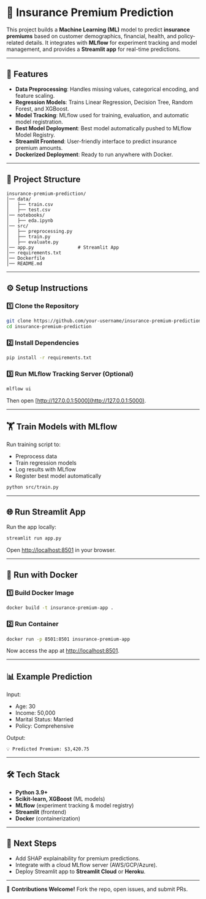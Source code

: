 # 📘 Insurance Premium Prediction  

This project builds a **Machine Learning (ML)** model to predict **insurance premiums** based on customer demographics, financial, health, and policy-related details. It integrates with **MLflow** for experiment tracking and model management, and provides a **Streamlit app** for real-time predictions.  

---

## 🚀 Features  
- **Data Preprocessing**: Handles missing values, categorical encoding, and feature scaling.  
- **Regression Models**: Trains Linear Regression, Decision Tree, Random Forest, and XGBoost.  
- **Model Tracking**: MLflow used for training, evaluation, and automatic model registration.  
- **Best Model Deployment**: Best model automatically pushed to MLflow Model Registry.  
- **Streamlit Frontend**: User-friendly interface to predict insurance premium amounts.  
- **Dockerized Deployment**: Ready to run anywhere with Docker.  

---

## 📂 Project Structure  

```
insurance-premium-prediction/
│── data/
│   ├── train.csv
│   ├── test.csv
│── notebooks/
│   ├── eda.ipynb
│── src/
│   ├── preprocessing.py
│   ├── train.py
│   ├── evaluate.py
│── app.py                # Streamlit App
│── requirements.txt
│── Dockerfile
│── README.md
```

---

## ⚙️ Setup Instructions  

### 1️⃣ Clone the Repository  
```bash
git clone https://github.com/your-username/insurance-premium-prediction.git
cd insurance-premium-prediction
```

### 2️⃣ Install Dependencies  
```bash
pip install -r requirements.txt
```

### 3️⃣ Run MLflow Tracking Server (Optional)  
```bash
mlflow ui
```
Then open [http://127.0.0.1:5000](http://127.0.0.1:5000).

---

## 🏋️ Train Models with MLflow  

Run training script to:  
- Preprocess data  
- Train regression models  
- Log results with MLflow  
- Register best model automatically  

```bash
python src/train.py
```

---

## 🌐 Run Streamlit App  

Run the app locally:  
```bash
streamlit run app.py
```

Open [http://localhost:8501](http://localhost:8501) in your browser.  

---

## 🐳 Run with Docker  

### 1️⃣ Build Docker Image  
```bash
docker build -t insurance-premium-app .
```

### 2️⃣ Run Container  
```bash
docker run -p 8501:8501 insurance-premium-app
```

Now access the app at [http://localhost:8501](http://localhost:8501).  

---

## 📊 Example Prediction  

Input:  
- Age: 30  
- Income: 50,000  
- Marital Status: Married  
- Policy: Comprehensive  

Output:  
```
💡 Predicted Premium: $3,420.75
```

---

## 🛠️ Tech Stack  
- **Python 3.9+**  
- **Scikit-learn, XGBoost** (ML models)  
- **MLflow** (experiment tracking & model registry)  
- **Streamlit** (frontend)  
- **Docker** (containerization)  

---

## 🔮 Next Steps  
- Add SHAP explainability for premium predictions.  
- Integrate with a cloud MLflow server (AWS/GCP/Azure).  
- Deploy Streamlit app to **Streamlit Cloud** or **Heroku**.  

---

🙌 **Contributions Welcome!** Fork the repo, open issues, and submit PRs.  
